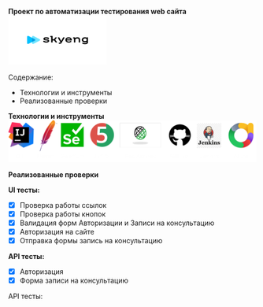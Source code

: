 **Проект по автоматизации тестирования web сайта**
[<img height="100" src="images/skyeng.png" width="200"/></img>](https://skyeng.ru/)

Содержание:
* Технологии и инструменты
* Реализованные проверки

**Технологии и инструменты**
![img.png](img.png)

**Реализованные проверки**

**UI тесты:**

- [x] Проверка работы ссылок
- [x] Проверка работы кнопок
- [x] Валидация форм Авторизации и Записи на консультацию
- [x] Авторизация на сайте
- [x] Отправка формы запись на консультацию

**API тесты:**

- [x] Авторизация
- [x] Форма записи на консультацию
  
API тесты: